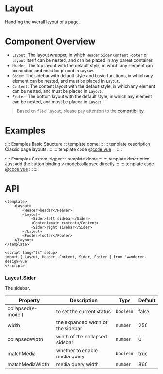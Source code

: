 # Layout

Handling the overall layout of a page.

# Component Overview

* `Layout`: The layout wrapper, in which `Header` `Sider` `Content` `Footer` or `Layout` itself can be nested, and can be placed in any parent container.
* `Header`: The top layout with the default style, in which any element can be nested, and must be placed in `Layout`.
* `Sider`: The sidebar with default style and basic functions, in which any element can be nested, and must be placed in `Layout`.
* `Content`: The content layout with the default style, in which any element can be nested, and must be placed in `Layout`.
* `Footer`: The bottom layout with the default style, in which any element can be nested, and must be placed in `Layout`.

> Based on `flex layout`, please pay attention to the [compatibility](http://caniuse.com/#search=flex).

# Examples

:::: Examples Basic Structure
::: template dome
<Basic />
:::
::: template description
Classic page layouts.
:::
::: template code
@[code vue](@examples/layout/Basic.vue)
:::
::::

:::: Examples Custom trigger
::: template dome
<CustomTrigger />
:::
::: template description
Just add the button binding v-model:collapsed directly
:::
::: template code
@[code vue](@examples/layout/CustomTrigger.vue)
:::
::::

# API

```vue
<template>
    <Layout>
        <Header>header</Header>
        <Layout>
            <Sider>left sidebar</Sider>
            <Content>main content</Content>
            <Sider>right sidebar</Sider>
        </Layout>
        <Footer>footer</Footer>
    </Layout>
</template>

<script lang="ts" setup>
import { Layout, Header, Content, Sider, Footer } from 'wanderer-design-vue'
</script>
```

### Layout.Sider

The sidebar.

| Property | Description | Type | Default |
| -------- | ----------- | ---- | ------- |
| collapsed(v-model) | to set the current status | `boolean` | false |
| width | the expanded width of the sidebar | `number` | 250 |
| collapsedWidth | width of the collapsed sidebar | `number` | 0 |
| matchMedia | whether to enable media query | `boolean` | true |
| matchMediaWidth | media query width | `number` | 860 |

<script lang='ts' setup>
import Basic from '/@/examples/layout/Basic.vue'
import CustomTrigger from '/@/examples/layout/CustomTrigger.vue'
</script>
